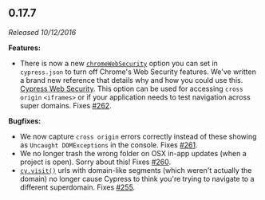 ## 0.17.7

_Released 10/12/2016_

**Features:**

- There is now a new [`chromeWebSecurity`](/guides/references/configuration#Browser) option you can set in `cypress.json` to turn off Chrome's Web Security features. We've written a brand new reference that details why and how you could use this. [Cypress Web Security](/guides/guides/web-security). This option can be used for accessing `cross origin` `<iframes>` or if your application needs to test navigation across super domains. Fixes [#262](https://github.com/cypress-io/cypress/issues/262).

**Bugfixes:**

- We now capture `cross origin` errors correctly instead of these showing as `Uncaught DOMExceptions` in the console. Fixes [#261](https://github.com/cypress-io/cypress/issues/261).
- We no longer trash the wrong folder on OSX in-app updates (when a project is open). Sorry about this! Fixes [#260](https://github.com/cypress-io/cypress/issues/260).
- [`cy.visit()`](/api/commands/visit) urls with domain-like segments (which weren't actually the domain) no longer cause Cypress to think you're trying to navigate to a different superdomain. Fixes [#255](https://github.com/cypress-io/cypress/issues/255).
